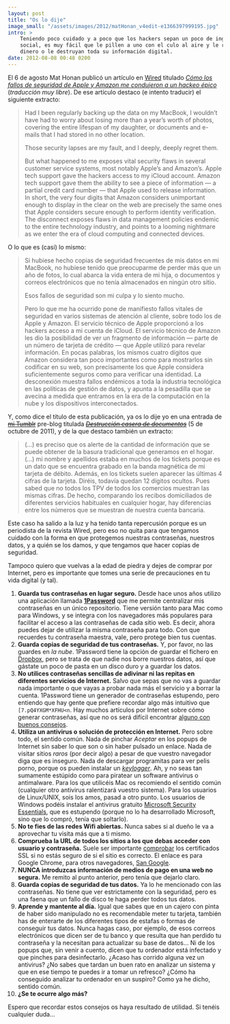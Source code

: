 ```yaml
---
layout: post
title: "Os lo dije"
image_small: "/assets/images/2012/matHonan_v4edit-e1366397999195.jpg"
intro: >
    Teniendo poco cuidado y a poco que los hackers sepan un poco de ingeniería
    social, es muy fácil que le pillen a uno con el culo al aire y le roben su
    dinero o le destruyan toda su información digital.
date: 2012-08-08 00:48 0200
---
```

El 6 de agosto Mat Honan publicó un artículo en [Wired](http://www.wired.com) titulado _[Cómo los fallos de seguridad de Apple y Amazon me condujeron a un hackeo épico](http://www.wired.com/gadgetlab/2012/08/apple-amazon-mat-honan-hacking/)_ (_traducción muy libre_). De ese artículo destaco (e intento traducir) el siguiente extracto:

> Had I been regularly backing up the data on my MacBook, I wouldn’t have had to worry about losing more than a year’s worth of photos, covering the entire lifespan of my daughter, or documents and e-mails that I had stored in no other location.
>
> Those security lapses are my fault, and I deeply, deeply regret them.
>
> But what happened to me exposes vital security flaws in several customer service systems, most notably Apple’s and Amazon’s. Apple tech support gave the hackers access to my iCloud account. Amazon tech support gave them the ability to see a piece of information — a partial credit card number — that Apple used to release information. In short, the very four digits that Amazon considers unimportant enough to display in the clear on the web are precisely the same ones that Apple considers secure enough to perform identity verification. The disconnect exposes flaws in data management policies endemic to the entire technology industry, and points to a looming nightmare as we enter the era of cloud computing and connected devices.

O lo que es (casi) lo mismo:

> Si hubiese hecho copias de seguridad frecuentes de mis datos en mi MacBook, no hubiese tenido que preocuparme de perder más que un año de fotos, lo cual abarca la vida entera de mi hija, o documentos y correos electrónicos que no tenía almacenados en ningún otro sitio.
>
> Esos fallos de seguridad son mi culpa y lo siento mucho.
>
> Pero lo que me ha ocurrido pone de manifiesto fallos vitales de seguridad en varios sistemas de atención al cliente, sobre todo los de Apple y Amazon. El servicio técnico de Apple proporcionó a los hackers acceso a mi cuenta de iCloud. El servicio técnico de Amazon les dio la posibilidad de ver un fragmento de información — parte de un número de tarjeta de crédito — que Apple utilizó para revelar información. En pocas palabras, los mismos cuatro dígitos que Amazon considera tan poco importantes como para mostrarlos sin codificar en su web, son precisamente los que Apple considera suficientemente seguros como para verificar una identidad. La desconexión muestra fallos endémicos a toda la industria tecnológica en las políticas de gestión de datos, y apunta a la pesadilla que se avecina a medida que entramos en la era de la computación en la nube y los dispositivos interconectados.

Y, como dice el título de esta publicación, ya os lo dije yo en una entrada de <del datetime="2014-09-23T18:53:00">[mi Tumblr](http://carlosescribano.tumblr.com)</del> pre-blog titulada <del datetime="2014-09-23T18:53:00">_[Destrucción casera de documentos](http://tmblr.co/Z8VVMwDM6rWK)_</del> (5 de octubre de 2011), y de la que destaco también un extracto:

> (…) es preciso que os alerte de la cantidad de información que se puede obtener de la basura tradicional que generamos en el hogar. (…) mi nombre y apellidos estaba en muchos de los tickets porque es un dato que se encuentra grabado en la banda magnética de mi tarjeta de débito. Además, en los tickets suelen aparecer las últimas 4 cifras de la tarjeta. Diréis, todavía quedan 12 dígitos ocultos. Pues sabed que no todos los TPV de todos los comercios muestran las mismas cifras. De hecho, comparando los recibos domiciliados de diferentes servicios habituales en cualquier hogar, hay diferencias entre los números que se muestran de nuestra cuenta bancaria.

Este caso ha salido a la luz y ha tenido tanta repercusión porque es un periodista de la revista Wired, pero eso no quita para que tengamos cuidado con la forma en que protegemos nuestras contraseñas, nuestros datos, y a quién se los damos, y que tengamos que hacer copias de seguridad.

Tampoco quiero que vuelvas a la edad de piedra y dejes de comprar por Internet, pero es importante que tomes una serie de precauciones en tu vida digital (y tal).

1.  **Guarda tus contraseñas en lugar seguro.** Desde hace unos años utilizo una aplicación llamada **[1Password](https://agilebits.com/onepassword)** que me permite centralizar mis contraseñas en un único repositorio. Tiene versión tanto para Mac como para Windows, y se integra con los navegadores más populares para facilitar el acceso a las contraseñas de cada sitio web. Es decir, ahora puedes dejar de utilizar la misma contraseña para todo. Con que recuerdes tu contraseña maestra, vale, pero protege bien tus cuentas.
2.  **Guarda copias de seguridad de tus contraseñas.** Y, por favor, no las guardes en _la nube_. 1Password tiene la opción de guardar el fichero en [Dropbox](http://www.dropbox.com), pero se trata de que nadie nos borre nuestros datos, así que gástate un poco de pasta en un disco duro y a guardar los datos.
3.  **No utilices contraseñas sencillas de adivinar ni las repitas en diferentes servicios de Internet.** Salvo que sepas que no vas a guardar nada importante o que vayas a probar nada más el servicio y a borrar la cuenta. 1Password tiene un generador de contraseñas estupendo, pero entiendo que hay gente que prefiere recordar algo más intuitivo que `[7.pQ4YXGM*XFHU<n`. Hay muchos artículos por Internet sobre cómo generar contraseñas, así que no os será difícil encontrar [alguno con buenos consejos](http://camyna.com/2011/06/02/trucos-para-tener-contrasenas-seguras-y-faciles-de-recordar/).
4.  **Utiliza un antivirus o solución de protección en Internet.** Pero sobre todo, el sentido común. Nada de pinchar _Aceptar_ en los popups de Internet sin saber lo que son o sin haber pulsado un enlace. Nada de visitar sitios _raros_ (por decir algo) a pesar de que vuestro navegador diga que es inseguro. Nada de descargar programitas para ver pelis porno, porque os pueden instalar un _[keylogger](http://es.wikipedia.org/wiki/Keylogger)_. Ah, y no seas tan sumamente estúpido como para piratear un software antivirus o antimalware. Para los que utilicéis Mac os recomiendo el sentido común (cualquier otro antivirus ralentizará vuestro sistema). Para los usuarios de Linux/UNIX, sois los amos, pasad a otro punto. Los usuarios de Windows podéis instalar el antivirus gratuito [Microsoft Security Essentials](http://windows.microsoft.com/es-es/windows/products/security-essentials), que es estupendo (porque no lo ha desarrollado Microsoft, sino que lo compró, tenía que soltarlo).
5.  **No te fies de las redes Wifi abiertas.** Nunca sabes si al dueño le va a aprovechar tu visita más que a ti mismo.
6.  **Comprueba la URL de todos los sitios a los que debas acceder con usuario y contraseña.** Suele ser importante [comprobar](http://support.google.com/chrome/bin/answer.py?hl=es&amp;answer=95617) los certificados SSL si no estás seguro de si el sitio es correcto. El enlace es para Google Chrome, para otros navegadores, [San Google](http://www.google.es).
7.  **NUNCA introduzcas información de medios de pago en una web no segura.** Me remito al punto anterior, pero tenía que dejarlo claro.
8.  **Guarda copias de seguridad de tus datos.** Ya lo he mencionado con las contraseñas. No tiene que ver estrictamente con la seguridad, pero es una faena que un fallo de disco te haga perder todos tus datos.
9.  **Aprende y mantente al día.** Igual que sabes que en un cajero con pinta de haber sido manipulado no es recomendable meter tu tarjeta, también has de enterarte de los diferentes tipos de estafas o formas de conseguir tus datos. Nunca hagas caso, por ejemplo, de esos correos electrónicos que dicen ser de tu banco y que resulta que han perdido tu contraseña y la necesitan para actualizar su base de datos… Ni de los popups que, sin venir a cuento, dicen que tu ordenador está infectado y que pinches para desinfectarlo. ¿Acaso has corrido alguna vez un antivirus? ¿No sabes que tardan un buen rato en analizar un sistema y que en ese tiempo te puedes ir a tomar un refresco? ¿Cómo ha conseguido analizar tu ordenador en un suspiro? Como ya he dicho, sentido común.
10.  **¿Se te ocurre algo más?**

Espero que recordar estos consejos os haya resultado de utilidad. Si tenéis cualquier duda…
